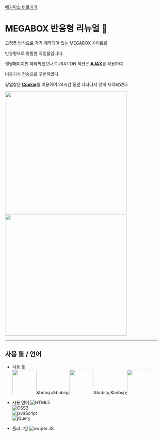 [메가박스 바로가기](https://pam7461.github.io/megabox/)  
# MEGABOX 반응형 리뉴얼 🎥  
고정폭 방식으로 각각 제작되어 있는 MEGABOX 사이트를  

반응형으로 통합한 작업물입니다.  

랜딩페이지만 제작되었으나 CURATION 섹션은 <u><strong>AJAX</strong></u>를 확용하여  

비동기식 전송으로 구현하였다.

팝업창은 <u><strong>Cookie</strong></u>를 이용하여 24시간 동안 나타나지 않게 제작되었다.

<img src="https://pam7461.github.io/megabox/images/desktop.jpg" height="400">&nbsp;&nbsp;&nbsp;<img src="https://pam7461.github.io/megabox/images/mobile.jpg" height="400">  

  
* * *  

## 사용 툴 / 언어
- 사용 툴  
<img src="https://pam7461.github.io/megabox/images/vscode.jpg" height="80">&bnbsp;&bnbsp;<img src="https://pam7461.github.io/megabox/images/photoshop.png" height="80">&bnbsp;&bnbsp;<img src="https://pam7461.github.io/megabox/images/illustrator.png" height="80">    
  
- 사용 언어
![HTML5]()  
![CSS3]()  
![javaScript]()  
![jQuery]()  
  
- 플러그인
![swiper JS]()  
